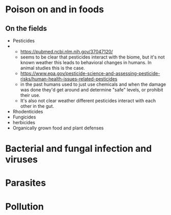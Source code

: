 # Poison on and in foods
## On the fields
* Pesticides
* * https://pubmed.ncbi.nlm.nih.gov/37047120/
  * seems to be clear that pesticides interact with the biome, but it's not known weather this leads to behavioral changes in humans. In animal studies this is the case.
  * https://www.epa.gov/pesticide-science-and-assessing-pesticide-risks/human-health-issues-related-pesticides
  * in the past humans used to just use chemicals and when the damage was done they'd get around and determine "safe" levels, or prohibit their use.
  * It's also not clear weather different pesticides interact with each other in the gut.
* Rhodenticides
* Fungicides
* herbicides
* Organically grown food and plant defenses

# Bacterial and fungal infection and viruses

# Parasites

# Pollution 
